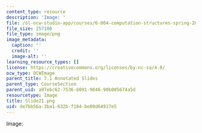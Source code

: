 ```yaml
---
content_type: resource
description: 'Image: '
file: /ol-ocw-studio-app/courses/6-004-computation-structures-spring-2017/de7bb56a3ba1632bf184be09d64917e5_Slide21.png
file_size: 257180
file_type: image/png
image_metadata:
  caption: ''
  credit: ''
  image-alt: ''
learning_resource_types: []
license: https://creativecommons.org/licenses/by-nc-sa/4.0/
ocw_type: OCWImage
parent_title: 7.1 Annotated Slides
parent_type: CourseSection
parent_uid: a97ebc62-7536-6091-9846-90b005674a5d
resourcetype: Image
title: Slide21.png
uid: de7bb56a-3ba1-632b-f184-be09d64917e5
---
```

Image: 